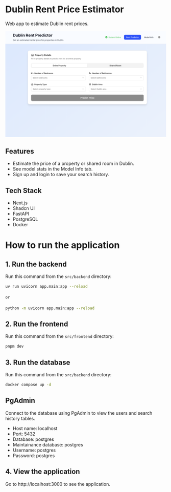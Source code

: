 # Dublin Rent Price Estimator

Web app to estimate Dublin rent prices.

![](./dublin-rent-predictor-screenshot.png)

## Features
- Estimate the price of a property or shared room in Dublin.
- See model stats in the Model Info tab.
- Sign up and login to save your search history.

## Tech Stack
- Next.js
- Shadcn UI
- FastAPI
- PostgreSQL
- Docker

# How to run the application

## 1. Run the backend

Run this command from the `src/backend` directory:

```bash
uv run uvicorn app.main:app --reload

or

python -m uvicorn app.main:app --reload
```

## 2. Run the frontend

Run this command from the `src/frontend` directory:

```bash
pnpm dev
```

## 3. Run the database

Run this command from the `src/backend` directory:

```bash
docker compose up -d
```

## PgAdmin

Connect to the database using PgAdmin to view the users and search history tables.

- Host name: localhost
- Port: 5432
- Database: postgres
- Maintainance database: postgres
- Username: postgres
- Password: postgres

## 4. View the application

Go to http://localhost:3000 to see the application.
